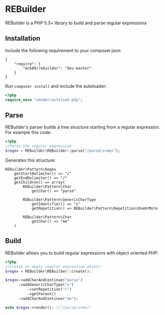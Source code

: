 REBuilder
==========

REBuilder is a PHP 5.3+ library to build and parse regular expressions

Installation
-------------

Include the following requirement to your composer.json:
```
{
	"require": {
		"mck89/rebuilder": "dev-master"
	}
}
```

Run `composer install` and include the autoloader:

```php
<?php
require_once "vendor/autoload.php";
```

Parse
-------------

REBuilder's parser builds a tree structure starting from a regular expression.
For example this code:

```php
<?php
//Parse the regular expression
$regex = REBuilder\REBuilder::parse("/parse\s+me/");
```

Generates this structure:

```
REBuilder\Pattern\Regex
    getStartDelimiter() => "/"
    getEndDelimiter() => "/"
    getChildren() => array(
        REBuilder\Pattern\Char
            getChar() => "parse"
            
        REBuilder\Pattern\GenericCharType
            getIdentifier() => "s"
            getRepetition() => REBuilder\Pattern\Repetition\OneOrMore
            
        REBuilder\Pattern\Char
            getChar() => "me"
    )
```
    
Build
-------------

REBuilder allows you to build regular expressions with object oriented PHP:

```php
<?php
//Create an empty regular expression object
$regex = REBuilder\REBuilder::create();

$regex->addCharAndContinue("parse")
      ->addGenericCharType("s")
          ->setRepetition("+")
          ->getParent()
      ->addCharAndContinue("me");

echo $regex->render(); //"/parse\s+me/"
```